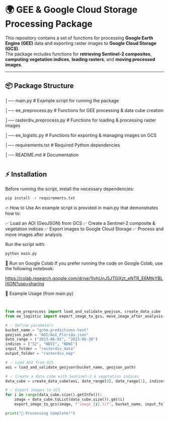# 🌍 GEE & Google Cloud Storage Processing Package

This repository contains a set of functions for processing **Google Earth Engine (GEE)** data and exporting raster images to **Google Cloud Storage (GCS)**.  
The package includes functions for **retrieving Sentinel-2 composites**, **computing vegetation indices**, **loading rasters**, and **moving processed images**.

---

## 📦 **Package Structure**

│── main.py # Example script for running the package 

│── ee_preprocess.py # Functions for GEE processing & data cube creation

│── rasterdiv_preprocess.py # Functions for loading & processing raster images

│── ee_logistic.py # Functions for exporting & managing images on GCS 

│── requirements.txt # Required Python dependencies 

│── README.md # Documentation 
#

## ⚡ **Installation**
Before running the script, install the necessary dependencies:
```bash
pip install -r requirements.txt
```
🔥 How to Use
An example script is provided in main.py that demonstrates how to:

✅ Load an AOI (GeoJSON) from GCS
✅ Create a Sentinel-2 composite & vegetation indices
✅ Export images to Google Cloud Storage
✅ Process and move images after analysis

Run the script with:
```bash
python main.py
```

🚀 Run on Google Colab
If you prefer running the code on Google Colab, use the following notebook:


https://colab.research.google.com/drive/1IvhUnJ5JT0iXzt_eNTR_E6MtkYBLlXON?usp=sharing


📌 Example Usage (from main.py)
```python


from ee_preprocess import load_and_validate_geojson, create_data_cube
from ee_logistic import export_image_to_gcs, move_image_after_analysis

# ✅ Define parameters
bucket_name = "gchm-predictions-test"
geojson_path = "AOI/AoI_Florida.json"
date_range = ("2023-06-01", "2023-06-30")
indices = ["S2", "NDVI", "NDWI"]
input_folder = "rasterdiv_data"
output_folder = "rasterdiv_map"

# ✅ Load AOI from GCS
aoi = load_and_validate_geojson(bucket_name, geojson_path)

# ✅ Create a data cube with Sentinel-2 & vegetation indices
data_cube = create_data_cube(aoi, date_range[0], date_range[1], indices=indices)

# ✅ Export images to GCS
for i in range(data_cube.size().getInfo()):
    image = data_cube.toList(data_cube.size()).get(i)
    export_image_to_gcs(image, f"image_{i}.tif", bucket_name, input_folder, aoi)

print("🎉 Processing Complete!")
```
